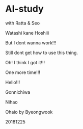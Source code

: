# AI-study
with Ratta &amp; Seo

Watashi kane Hoshiii

But I dont wanna work!!!

Still dont get how to use this thing.

Oh! I think I got it!!!

One more time!!!

Hello!!!

Gonnichiwa

Nihao

Ohaio by Byeongwook

20181225
